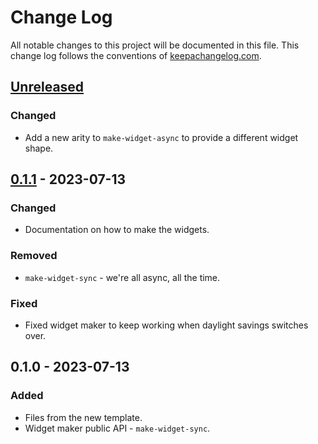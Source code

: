 # Change Log
All notable changes to this project will be documented in this file. This change log follows the conventions of [keepachangelog.com](http://keepachangelog.com/).

## [Unreleased]
### Changed
- Add a new arity to `make-widget-async` to provide a different widget shape.

## [0.1.1] - 2023-07-13
### Changed
- Documentation on how to make the widgets.

### Removed
- `make-widget-sync` - we're all async, all the time.

### Fixed
- Fixed widget maker to keep working when daylight savings switches over.

## 0.1.0 - 2023-07-13
### Added
- Files from the new template.
- Widget maker public API - `make-widget-sync`.

[Unreleased]: https://sourcehost.site/your-name/day01-rocket-equation/compare/0.1.1...HEAD
[0.1.1]: https://sourcehost.site/your-name/day01-rocket-equation/compare/0.1.0...0.1.1
